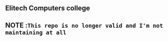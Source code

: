 ## Elitech Computers college

##  NOTE :`This repo is no longer valid and I'm not maintaining at all` 

